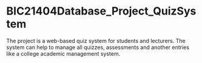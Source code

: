 # BIC21404Database_Project_QuizSystem
The project is a web-based quiz system for students and lecturers. The system can help to manage all quizzes, assessments and another entries like a college academic management system.
